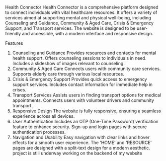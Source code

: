Health Connector
Health Connector is a comprehensive platform designed to connect individuals with vital healthcare resources. It offers a variety of services aimed at supporting mental and physical well-being, including Counseling and Guidance, Community & Aged Care, Crisis & Emergency Support, and Transport services. The website is designed to be user-friendly and accessible, with a modern interface and responsive design.

Features
1. Counseling and Guidance
Provides resources and contacts for mental health support.
Offers counseling sessions to individuals in need.
Includes a slideshow of images relevant to counseling.
2. Community & Aged Care
Connects users with community care services.
Supports elderly care through various local resources.
3. Crisis & Emergency Support
Provides quick access to emergency support services.
Includes contact information for immediate help in crises.
4. Transport Services
Assists users in finding transport options for medical appointments.
Connects users with volunteer drivers and community transport.
5. Responsive Design
The website is fully responsive, ensuring a seamless experience across all devices.
6. User Authentication
Includes an OTP (One-Time Password) verification feature to enhance security.
Sign-up and login pages with secure authentication processes.
7. Navigation and Usability
Easy navigation with clear links and hover effects for a smooth user experience.
The 'HOME' and 'RESOURCE' pages are designed with a split-text design for a modern aesthetic.
project is still underway working on the backend of my website 
